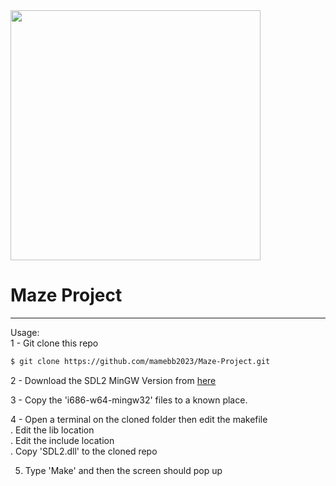 <img width="400" align="center" src="https://i.ibb.co/RYGFk4X/Screenshot-128.png">

# Maze Project
---

Usage:<br>
1 - Git clone this repo<br>

```bash
$ git clone https://github.com/mamebb2023/Maze-Project.git
```
2 - Download the SDL2 MinGW Version from [here](https://wiki.libsdl.org/SDL2/Installation)

3 - Copy the 'i686-w64-mingw32' files to a known place.<br>

4 - Open a terminal on the cloned folder then edit the makefile<br>
      . Edit the lib location<br>
      . Edit the include location<br>
      . Copy 'SDL2.dll' to the cloned repo<br>

  5. Type 'Make' and then the screen should pop up<br>
